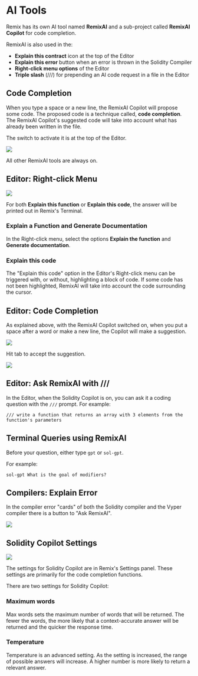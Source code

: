 # AI Tools

Remix has its own AI tool named **RemixAI** and a sub-project called **RemixAI Copilot** for code completion.

RemixAI is also used in the:

- **Explain this contract** icon at the top of the Editor
- **Explain this error** button when an error is thrown in the Solidity Compiler
- **Right-click menu options** of the Editor
- **Triple slash** (///) for prepending an AI code request in a file in the Editor

## Code Completion

When you type a space or a new line, the RemixAI Copilot will propose some code. The proposed code is a technique called, **code completion**. The RemixAI Copilot's suggested code will take into account what has already been written in the file.

The switch to activate it is at the top of the Editor.

![](images/a-ai-switch.png)

All other RemixAI tools are always on.

## Editor: Right-click Menu

![](images/a-ai-editor-popup-menu.png)

For both **Explain this function** or **Explain this code**, the answer will be printed out in Remix's Terminal.

### Explain a Function and Generate Documentation

In the Right-click menu, select the options **Explain the function** and **Generate documentation**.

### Explain this code

The "Explain this code" option in the Editor's Right-click menu can be triggered with, or without, highlighting a block of code. If some code has not been highlighted, RemixAI will take into account the code surrounding the cursor.

## Editor: Code Completion

As explained above, with the RemixAI Copilot switched on, when you put a space after a word or make a new line, the Copilot will make a suggestion.

![](images/a-ai-completion-proposal.png)

Hit tab to accept the suggestion.

![](images/a-ai-completion-accepted.png)

## Editor: Ask RemixAI with ///

In the Editor, when the Solidity Copilot is on, you can ask it a coding question with the `///` prompt.
For example:

```plain text
/// write a function that returns an array with 3 elements from the function's parameters
```

## Terminal Queries using RemixAI

Before your question, either type `gpt` or `sol-gpt`.

For example:

`sol-gpt What is the goal of modifiers?`

## Compilers: Explain Error

In the compiler error "cards" of both the Solidity compiler and the Vyper compiler there is a button to "Ask RemixAI".

![](images/a-ai-solcomp1.png)

## Solidity Copilot Settings

![](images/a-ai-settings.png)

The settings for Solidity Copilot are in Remix's Settings panel. These settings are primarily for the code completion functions.

There are two settings for Solidity Copilot:

### Maximum words

Max words sets the maximum number of words that will be returned. The fewer the words, the more likely that a context-accurate answer will be returned and the quicker the response time.

### Temperature

Temperature is an advanced setting. As the setting is increased, the range of possible answers will increase. A higher number is more likely to return a relevant answer.
